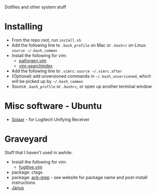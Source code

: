 Dotfiles and other system stuff

# Installing

* From the repo root, run `install.sh`
* Add the following line to `.bash_profile` on Mac or `.bashrc` on Linux:
  `source ~/.bash_common`
* Install the following for vim:
  * [pathogen.vim](https://github.com/tpope/vim-pathogen)
  * [vim-searchindex](https://github.com/google/vim-searchindex)
* Add the following line to `.vimrc`:
  `source ~/.vimrc.after`
* (Optional) add unversioned commands in `~/.bash_unversioned`, which will be
  picked up by `~/.bash_common`
* Source `.bash_profile` or `.bashrc`, or open up another terminal window

# Misc software - Ubuntu

* [Solaar](https://github.com/pwr/Solaar) - for Logitech Unifying Receiver

# Graveyard

Stuff that I haven't used in awhile:

* Install the following for vim:
  * [fugitive.vim](https://github.com/tpope/vim-fugitive)
* package: ctags
* package: [ack-grep](http://beyondgrep.com/install/) - see website for package name and post-install instructions
* [Janus](https://github.com/carlhuda/janus)
